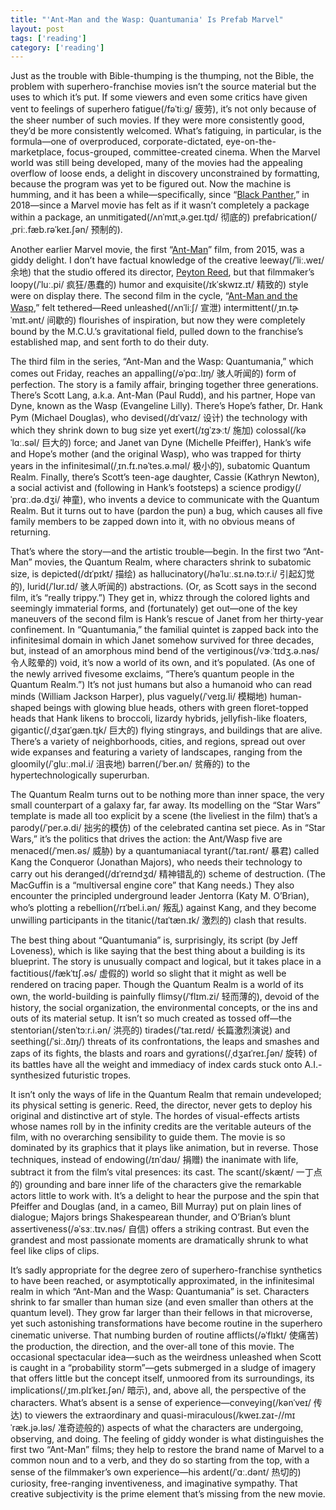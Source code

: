 ```yaml
---
title: "'Ant-Man and the Wasp: Quantumania' Is Prefab Marvel"
layout: post
tags: ['reading']
category: ['reading']
---
```


Just as the trouble with Bible-thumping is the thumping, not the Bible, the problem with superhero-franchise movies isn’t the source material but the uses to which it’s put. If some viewers and even some critics have given vent to feelings of superhero fatigue(/fəˈtiːɡ/ 疲劳), it’s not only because of the sheer number of such movies. If they were more consistently good, they’d be more consistently welcomed. What’s fatiguing, in particular, is the formula—one of overproduced, corporate-dictated, eye-on-the-marketplace, focus-grouped, committee-created cinema. When the Marvel world was still being developed, many of the movies had the appealing overflow of loose ends, a delight in discovery unconstrained by formatting, because the program was yet to be figured out. Now the machine is humming, and it has been a while—specifically, since “[Black Panther](https://www.newyorker.com/culture/richard-brody/the-passionate-politics-of-black-panther),” in 2018—since a Marvel movie has felt as if it wasn’t completely a package within a package, an unmitigated(/ʌnˈmɪt̬.ə.ɡeɪ.t̬ɪd/ 彻底的) prefabrication(/ˌpriː.fæb.rəˈkeɪ.ʃən/ 预制的).

Another earlier Marvel movie, the first “[Ant-Man](https://www.newyorker.com/culture/richard-brody/ant-man-is-a-superhero-movie-for-skeptics)” film, from 2015, was a giddy delight. I don’t have factual knowledge of the creative leeway(/ˈliː.weɪ/ 余地) that the studio offered its director, [Peyton Reed](https://www.newyorker.com/culture/the-front-row/what-to-stream-the-audacious-first-films-of-the-ant-man-director-peyton-reed), but that filmmaker’s loopy(/ˈluː.pi/ 疯狂/愚蠢的) humor and exquisite(/ɪkˈskwɪz.ɪt/ 精致的) style were on display there. The second film in the cycle, “[Ant-Man and the Wasp](https://www.newyorker.com/culture/the-front-row/ant-man-and-the-wasp-should-have-been-the-godfather-part-ii-of-superhero-movies),” felt tethered—Reed unleashed(/ʌnˈliːʃ/ 宣泄) intermittent(/ˌɪn.t̬ɚˈmɪt.ənt/ 间歇的) flourishes of inspiration, but now they were completely bound by the M.C.U.’s gravitational field, pulled down to the franchise’s established map, and sent forth to do their duty.

The third film in the series, “Ant-Man and the Wasp: Quantumania,” which comes out Friday, reaches an appalling(/əˈpɑː.lɪŋ/ 骇人听闻的) form of perfection. The story is a family affair, bringing together three generations. There’s Scott Lang, a.k.a. Ant-Man (Paul Rudd), and his partner, Hope van Dyne, known as the Wasp (Evangeline Lilly). There’s Hope’s father, Dr. Hank Pym (Michael Douglas), who devised(/dɪˈvaɪz/ 设计) the technology with which they shrink down to bug size yet exert(/ɪɡˈzɝːt/ 施加) colossal(/kəˈlɑː.səl/ 巨大的) force; and Janet van Dyne (Michelle Pfeiffer), Hank’s wife and Hope’s mother (and the original Wasp), who was trapped for thirty years in the infinitesimal(/ˌɪn.fɪ.nəˈtes.ə.məl/ 极小的), subatomic Quantum Realm. Finally, there’s Scott’s teen-age daughter, Cassie (Kathryn Newton), a social activist and (following in Hank’s footsteps) a science prodigy(/ˈprɑː.də.dʒi/ 神童), who invents a device to communicate with the Quantum Realm. But it turns out to have (pardon the pun) a bug, which causes all five family members to be zapped down into it, with no obvious means of returning.

That’s where the story—and the artistic trouble—begin. In the first two “Ant-Man” movies, the Quantum Realm, where characters shrink to subatomic size, is depicted(/dɪˈpɪkt/ 描绘) as hallucinatory(/həˈluː.sɪ.nə.tɔːr.i/ 引起幻觉的), lurid(/ˈlʊr.ɪd/ 骇人听闻的) abstractions. (Or, as Scott says in the second film, it’s “really trippy.”) They get in, whizz through the colored lights and seemingly immaterial forms, and (fortunately) get out—one of the key maneuvers of the second film is Hank’s rescue of Janet from her thirty-year confinement. In “Quantumania,” the familial quintet is zapped back into the infinitesimal domain in which Janet somehow survived for three decades, but, instead of an amorphous mind bend of the vertiginous(/vɝːˈtɪdʒ.ə.nəs/ 令人眩晕的) void, it’s now a world of its own, and it’s populated. (As one of the newly arrived fivesome exclaims, “There’s quantum people in the Quantum Realm.”) It’s not just humans but also a humanoid who can read minds (William Jackson Harper), plus vaguely(/ˈveɪɡ.li/ 模糊地) human-shaped beings with glowing blue heads, others with green floret-topped heads that Hank likens to broccoli, lizardy hybrids, jellyfish-like floaters, gigantic(/ˌdʒaɪˈɡæn.t̬ɪk/ 巨大的) flying stingrays, and buildings that are alive. There’s a variety of neighborhoods, cities, and regions, spread out over wide expanses and featuring a variety of landscapes, ranging from the gloomily(/ˈɡluː.məl.i/ 沮丧地) barren(/ˈber.ən/ 贫瘠的) to the hypertechnologically superurban.

The Quantum Realm turns out to be nothing more than inner space, the very small counterpart of a galaxy far, far away. Its modelling on the “Star Wars” template is made all too explicit by a scene (the liveliest in the film) that’s a parody(/ˈper.ə.di/ 拙劣的模仿) of the celebrated cantina set piece. As in “Star Wars,” it’s the politics that drives the action: the Ant/Wasp five are menaced(/ˈmen.əs/ 威胁) by a quantumaniacal tyrant(/ˈtaɪ.rənt/ 暴君) called Kang the Conqueror (Jonathan Majors), who needs their technology to carry out his deranged(/dɪˈreɪndʒd/ 精神错乱的) scheme of destruction. (The MacGuffin is a “multiversal engine core” that Kang needs.) They also encounter the principled underground leader Jentorra (Katy M. O’Brian), who’s plotting a rebellion(/rɪˈbel.i.ən/ 叛乱) against Kang, and they become unwilling participants in the titanic(/taɪˈtæn.ɪk/ 激烈的) clash that results.

The best thing about “Quantumania” is, surprisingly, its script (by Jeff Loveness), which is like saying that the best thing about a building is its blueprint. The story is unusually compact and logical, but it takes place in a factitious(/fækˈtɪʃ.əs/ 虚假的) world so slight that it might as well be rendered on tracing paper. Though the Quantum Realm is a world of its own, the world-building is painfully flimsy(/ˈflɪm.zi/ 轻而薄的), devoid of the history, the social organization, the environmental concepts, or the ins and outs of its material setup. It isn’t so much created as tossed off—the stentorian(/stenˈtɔːr.i.ən/ 洪亮的) tirades(/ˈtaɪ.reɪd/ 长篇激烈演说) and seething(/ˈsiː.ðɪŋ/) threats of its confrontations, the leaps and smashes and zaps of its fights, the blasts and roars and gyrations(/ˌdʒaɪˈreɪ.ʃən/ 旋转) of its battles have all the weight and immediacy of index cards stuck onto A.I.-synthesized futuristic tropes.

It isn’t only the ways of life in the Quantum Realm that remain undeveloped; its physical setting is generic. Reed, the director, never gets to deploy his original and distinctive art of style. The hordes of visual-effects artists whose names roll by in the infinity credits are the veritable auteurs of the film, with no overarching sensibility to guide them. The movie is so dominated by its graphics that it plays like animation, but in reverse. Those techniques, instead of endowing(/ɪnˈdaʊ/ 捐赠) the inanimate with life, subtract it from the film’s vital presences: its cast. The scant(/skænt/ 一丁点的) grounding and bare inner life of the characters give the remarkable actors little to work with. It’s a delight to hear the purpose and the spin that Pfeiffer and Douglas (and, in a cameo, Bill Murray) put on plain lines of dialogue; Majors brings Shakespearean thunder, and O’Brian’s blunt assertiveness(/əˈsɜː.tɪv.nəs/ 自信) offers a striking contrast. But even the grandest and most passionate moments are dramatically shrunk to what feel like clips of clips.

It’s sadly appropriate for the degree zero of superhero-franchise synthetics to have been reached, or asymptotically approximated, in the infinitesimal realm in which “Ant-Man and the Wasp: Quantumania” is set. Characters shrink to far smaller than human size (and even smaller than others at the quantum level). They grow far larger than their fellows in that microverse, yet such astonishing transformations have become routine in the superhero cinematic universe. That numbing burden of routine afflicts(/əˈflɪkt/ 使痛苦) the production, the direction, and the over-all tone of this movie. The occasional spectacular idea—such as the weirdness unleashed when Scott is caught in a “probability storm”—gets submerged in a sludge of imagery that offers little but the concept itself, unmoored from its surroundings, its implications(/ˌɪm.plɪˈkeɪ.ʃən/ 暗示), and, above all, the perspective of the characters. What’s absent is a sense of experience—conveying(/kənˈveɪ/ 传达) to viewers the extraordinary and quasi-miraculous(/kweɪ.zaɪ-//mɪˈræk.jə.ləs/ 准奇迹般的) aspects of what the characters are undergoing, observing, and doing. The feeling of giddy wonder is what distinguishes the first two “Ant-Man” films; they help to restore the brand name of Marvel to a common noun and to a verb, and they do so starting from the top, with a sense of the filmmaker’s own experience—his ardent(/ˈɑː.dənt/ 热切的) curiosity, free-ranging inventiveness, and imaginative sympathy. That creative subjectivity is the prime element that’s missing from the new movie.
